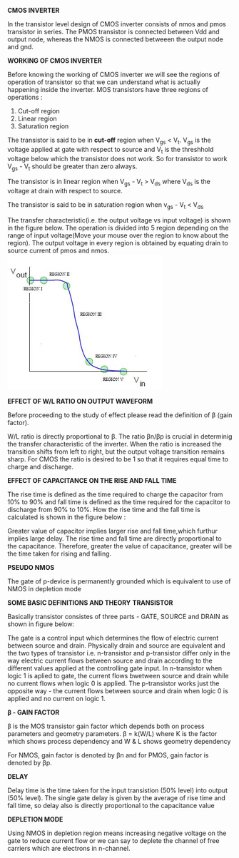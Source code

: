 **CMOS INVERTER**

In the transistor level design of CMOS inverter consists of nmos and pmos transistor in series. The PMOS transistor is connected between Vdd and output node, whereas the NMOS is connected betweeen the output node and gnd.

**WORKING OF CMOS INVERTER**

Before knowing the working of CMOS inverter we will see the regions of operation of transistor so that we can understand what is actually happening inside the inverter. MOS transistors have three regions of operations :

  1. Cut-off region
  2. Linear region
  3. Saturation region

The transistor is said to be in **cut-off** region when V<sub>gs</sub> < V<sub>t</sub>. V<sub>gs</sub> is the voltage applied at gate with respect to source and V<sub>t</sub> is the threshhold voltage below which the transistor does not work. So for transistor to work V<sub>gs</sub> - V<sub>t</sub> should be greater than zero always.

The transistor is in linear region when V<sub>gs</sub> - V<sub>t</sub> > V<sub>ds</sub> where V<sub>ds</sub> is the voltage at drain with respect to source.

The transistor is said to be in saturation region when v<sub>gs</sub> - V<sub>t</sub> < V<sub>ds</sub>

The transfer characteristic(i.e. the output voltage vs input voltage) is shown in the figure below. The operation is divided into 5 region depending on the range of input voltage(Move your mouse over the region to know about the region). The output voltage in every region is obtained by equating drain to source current of pmos and nmos.
<img src="images/DC_CHARC.jpg">


**EFFECT OF W/L RATIO ON OUTPUT WAVEFORM**

Before proceeding to the study of effect please read the definition of β (gain factor).

W/L ratio is directly proportional to β. The ratio βn/βp is crucial in determinig the transfer characteristic of the inverter. When the ratio is increased the transition shifts from left to right, but the output voltage transition remains sharp. For CMOS the ratio is desired to be 1 so that it requires equal time to charge and discharge.

**EFFECT OF CAPACITANCE ON THE RISE AND FALL TIME**

The rise time is defined as the time required to charge the capacitor from 10% to 90% and fall time is defined as the time required for the capacitor to discharge from 90% to 10%. How the rise time and the fall time is calculated is shown in the figure below :

Greater value of capacitor implies larger rise and fall time,which furthur implies large delay. The rise time and fall time are directly proportional to the capacitance. Therefore, greater the value of capacitance, greater will be the time taken for rising and falling.

**PSEUDO NMOS**

The gate of p-device is permanently grounded which is equivalent to use of NMOS in depletion mode

**SOME BASIC DEFINITIONS AND THEORY**
**TRANSISTOR**

Basically transistor consistes of three parts - GATE, SOURCE and DRAIN as shown in figure below:

The gate is a control input which determines the flow of electric current between source and drain. Physically drain and source are equivalent and the two types of transistor i.e. n-transistor and p-transistor differ only in the way electric current flows between source and drain according to the different values applied at the controlling gate input. In n-transistor when logic 1 is aplied to gate, the current flows bwetween source and drain while no current flows when logic 0 is applied. The p-transistor works just the opposite way - the current flows between source and drain when logic 0 is applied and no current on logic 1.

**β - GAIN FACTOR**

β is the MOS transistor gain factor which depends both on process parameters and geometry parameters.
β = k(W/L)
where K is the factor which shows process dependency
and W & L shows geometry dependency

For NMOS, gain factor is denoted by βn and for PMOS, gain factor is denoted by βp.

**DELAY**

Delay time is the time taken for the input transistion (50% level) into output (50% level). The single gate delay is given by the average of rise time and fall time, so delay also is directly proportional to the capacitance value

**DEPLETION MODE**

Using NMOS in depletion region means increasing negative voltage on the gate to reduce current flow or we can say to deplete the channel of free carriers which are electrons in n-channel.
